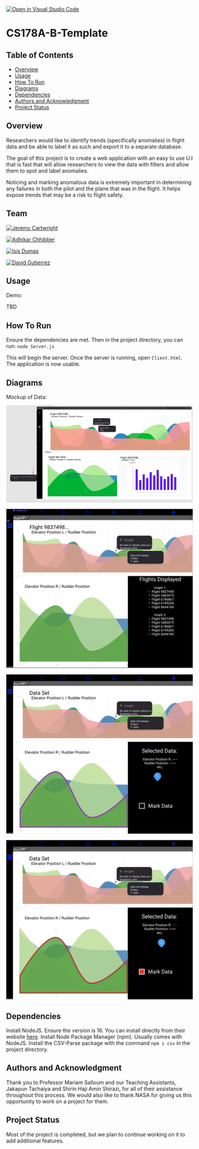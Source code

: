 [![Open in Visual Studio Code](https://classroom.github.com/assets/open-in-vscode-f059dc9a6f8d3a56e377f745f24479a46679e63a5d9fe6f495e02850cd0d8118.svg)](https://classroom.github.com/online_ide?assignment_repo_id=5827477&assignment_repo_type=AssignmentRepo)
# CS178A-B-Template

## Table of Contents
- [Overview](#overview)
- [Usage](#usage)
- [How To Run](#how-to-run)
- [Diagrams](#diagrams)
- [Dependencies](#dependencies)
- [Authors and Acknowledgment](#authors-and-acknowledgment)
- [Project Status](#project-status)

## Overview
Researchers would like to identify trends (specifically anomalies) in flight data and be able to label it as such and export it to a separate database.

The goal of this project is to create a web application with an easy to use U.I that is fast that will allow researchers to view the data with filters and allow them to spot and label anomalies. 

Noticing and marking anomalous data is extremely important in determining any failures in both the pilot and the plane that was in the flight. It helps expose trends that may be a risk to flight safety.


## Team

<a href="https://github.com/Zycron83" target="_blank"><img src="https://avatars.githubusercontent.com/u/56176415?v=4" align="left" height="30px">Jeremy Cartwright </a>

<a href="https://github.com/achhi002" target="_blank"><img src="https://avatars.githubusercontent.com/u/55962263?v=4" align="left" height="30px">Adhikar Chhibber </a>

<a href="https://github.com/isis52300" target="_blank"><img src="https://avatars.githubusercontent.com/u/44241980?v=4" align="left" height="30px">Isis Dumas </a>

<a href="https://github.com/dguti026" target="_blank"><img src="https://avatars.githubusercontent.com/u/43631772?v=4" align="left" height="30px">David Gutierrez </a>

## Usage
Demo: <Link to youtube video>

<Screenshot of application>

TBD

## How To Run
Ensure the dependencies are met.
Then in the project directory, you can run: `node Server.js`

This will begin the server. Once the server is running, open `Client.html`. The application is now usable.

## Diagrams

Mockup of Data: 
  
![First Mockup](Mockup-1.png)
  
![Second Mockup Part One](Mockup%202.0.png)
  
![Second Mockup Part 2](Mockup%202.1.png)
  
![Secone Mockup Part 3](Mockup%202.2.png)


## Dependencies
Install NodeJS. Ensure the version is 16. You can install directly from their website [here](https://nodejs.org/en/). 
Install Node Package Manager (npm). Usually comes with NodeJS.
Install the CSV-Parse package with the command `npm i csv` in the project directory.

## Authors and Acknowledgment
Thank you to Professor Mariam Salloum and our Teaching Assistants, Jakapun Tachaiya and Shirin Haji Amin Shirazi, for all of their assistance throughout this process. We would also like to thank NASA for giving us this opportunity to work on a project for them. 

## Project Status
Most of the project is completed, but we plan to continue working on it to add additional features. 


